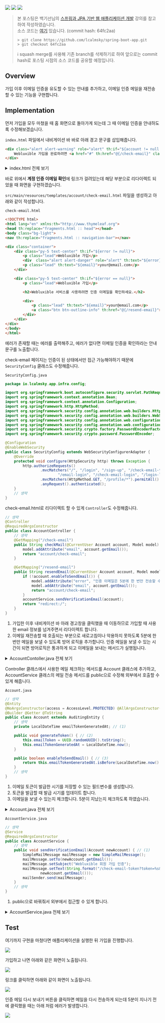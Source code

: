 ![](https://img.shields.io/badge/spring--boot-2.5.4-red) ![](https://img.shields.io/badge/gradle-7.1.1-brightgreen) ![](https://img.shields.io/badge/java-11-blue)

> 본 포스팅은 백기선님의 [스프링과 JPA 기반 웹 애플리케이션 개발](https://www.inflearn.com/course/%EC%8A%A4%ED%94%84%EB%A7%81-JPA-%EC%9B%B9%EC%95%B1/dashboard) 강의를 참고하여 작성하였습니다.  
> 소스 코드는 [여기](https://github.com/lcalmsky/spring-boot-app) 있습니다. (commit hash: 64fc2aa)
> ```shell
> > git clone https://github.com/lcalmsky/spring-boot-app.git
> > git checkout 64fc2aa
> ```
> ℹ️ squash merge를 사용해 기존 branch를 삭제하기로 하여 앞으로는 commit hash로 포스팅 시점의 소스 코드를 공유할 예정입니다.

## Overview

가입 이후 이메일 인증을 유도할 수 있는 안내를 추가하고, 이메일 인증 메일을 재전송 할 수 있는 기능을 구현합니다. 

## Implementation

먼저 가입을 모두 마쳤을 때 홈 화면으로 돌아가게 되는데 그 때 이메일 인증을 안내하도록 수정해보겠습니다.

`index.html` 파일에서 내비게이션 바 바로 아래 경고 문구를 삽입해줍니다.

```html
<div class="alert alert-warning" role="alert" th:if="${account != null && !account.isValid()}">
    Webluxible 가입을 완료하려면 <a href="#" th:href="@{/check-email}" class="alert-link">계정 인증 이메일을 확인</a>하세요.
</div>
```

<details>
<summary>
index.html 전체 보기</summary>

```html
<!DOCTYPE html>
<html lang="en"
      xmlns:th="http://www.thymeleaf.org"
>
<head th:replace="fragments.html :: head"></head>
<body class="bg-light">
<div th:replace="fragments.html :: navigation-bar"></div>
<div class="alert alert-warning" role="alert" th:if="${account != null && !account.isValid()}">
    Webluxible 가입을 완료하려면 <a href="#" th:href="@{/check-email}" class="alert-link">계정 인증 이메일을 확인</a>하세요.
</div>

<div class="container">
    <div class="py-5 text-center">
        <h2>Webluxible</h2>
    </div>
    <div th:replace="fragments.html :: footer"></div>
</div>
<script type="application/javascript">
    (function () {

    }())
</script>
</body>
</html>
```

</details>

바로 위에서 **계정 인증 이메일 확인**에 링크가 걸려있는데 해당 부분으로 리다이렉트 되었을 때 화면을 구현하겠습니다.

`src/main/resources/templates/account/check-email.html` 파일을 생성하고 아래와 같이 작성합니다.

`check-email.html`

```html
<!DOCTYPE html>
<html lang="en" xmlns:th="http://www.thymeleaf.org">
<head th:replace="fragments.html :: head"></head>
<body class="bg-light">
<nav th:replace="fragments.html :: navigation-bar"></nav>

<div class="container">
    <div class="py-5 text-center" th:if="${error != null}">
        <p class="lead">Webluxible 가입</p>
        <div  class="alert alert-danger" role="alert" th:text="${error}"></div>
        <p class="lead" th:text="${email}">your@email.com</p>
    </div>

    <div class="py-5 text-center" th:if="${error == null}">
        <p class="lead">Webluxible 가입</p>

        <h2>Webluxible 서비스를 사용하려면 인증 이메일을 확인하세요.</h2>

        <div>
            <p class="lead" th:text="${email}">your@email.com</p>
            <a class="btn btn-outline-info" th:href="@{/resend-email}">인증 이메일 다시 보내기</a>
        </div>
    </div>
</div>
</body>
</html>
```

에러가 존재할 때는 에러를 출력해주고, 에러가 없다면 이메일 인증을 확인하라는 안내 문구를 노출합니다.

check-email 페이지는 인증이 된 상태에서만 접근 가능해야하기 때문에 `SecurityConfig` 클래스도 수정해줍니다.

`SecurityConfig.java`

```java
package io.lcalmsky.app.infra.config;

import org.springframework.boot.autoconfigure.security.servlet.PathRequest;
import org.springframework.context.annotation.Bean;
import org.springframework.context.annotation.Configuration;
import org.springframework.http.HttpMethod;
import org.springframework.security.config.annotation.web.builders.HttpSecurity;
import org.springframework.security.config.annotation.web.builders.WebSecurity;
import org.springframework.security.config.annotation.web.configuration.EnableWebSecurity;
import org.springframework.security.config.annotation.web.configuration.WebSecurityConfigurerAdapter;
import org.springframework.security.crypto.factory.PasswordEncoderFactories;
import org.springframework.security.crypto.password.PasswordEncoder;

@Configuration
@EnableWebSecurity
public class SecurityConfig extends WebSecurityConfigurerAdapter {
    @Override
    protected void configure(HttpSecurity http) throws Exception {
        http.authorizeRequests()
                .mvcMatchers("/", "/login", "/sign-up", "/check-email-token", // "/check-email"을 제외하였습니다.
                        "/email-login", "/check-email-login", "/login-link").permitAll()
                .mvcMatchers(HttpMethod.GET, "/profile/*").permitAll()
                .anyRequest().authenticated();
    }
    // 생략
}
```

check-email.html로 리다이렉트 할 수 있게 `Controller`도 수정해줍니다.

```java
// 생략
@Controller
@RequiredArgsConstructor
public class AccountController {
    // 생략
    @GetMapping("/check-email")
    public String checkMail(@CurrentUser Account account, Model model) { // (1)
        model.addAttribute("email", account.getEmail());
        return "account/check-email";
    }

    @GetMapping("/resend-email")
    public String resendEmail(@CurrentUser Account account, Model model) { // (2)
        if (!account.enableToSendEmail()) {
            model.addAttribute("error", "인증 이메일은 5분에 한 번만 전송할 수 있습니다.");
            model.addAttribute("email", account.getEmail());
            return "account/check-email";
        }
        accountService.sendVerificationEmail(account);
        return "redirect:/";
    }
}
```

1. 가입한 이후 내비게이션 바 아래 경고창을 클릭했을 때 이동하므로 가입할 때 사용한 email 정보를 넘겨주면서 리다이렉트 합니다.
2. 이메일 재전송할 때 호출되는 부분으로 새로고침이나 악용하지 못하도록 5분에 한 번만 메일을 보낼 수 있도록 방어 로직을 추가합니다. 인증 메일을 보낼 수 있는 시간이 되면 방어로직은 통과하게 되고 이메일을 보내는 메서드가 실행됩니다.

<details>
<summary>AccountContoller.java 전체 보기</summary>

```java
package io.lcalmsky.app.modules.account.endpoint.controller;

import io.lcalmsky.app.modules.account.application.AccountService;
import io.lcalmsky.app.modules.account.domain.entity.Account;
import io.lcalmsky.app.modules.account.endpoint.controller.validator.SignUpFormValidator;
import io.lcalmsky.app.modules.account.infra.repository.AccountRepository;
import io.lcalmsky.app.modules.account.support.CurrentUser;
import lombok.RequiredArgsConstructor;
import org.springframework.stereotype.Controller;
import org.springframework.ui.Model;
import org.springframework.validation.Errors;
import org.springframework.web.bind.WebDataBinder;
import org.springframework.web.bind.annotation.GetMapping;
import org.springframework.web.bind.annotation.InitBinder;
import org.springframework.web.bind.annotation.ModelAttribute;
import org.springframework.web.bind.annotation.PostMapping;

import javax.validation.Valid;

@Controller
@RequiredArgsConstructor
public class AccountController {

    private final AccountService accountService;
    private final SignUpFormValidator signUpFormValidator;
    private final AccountRepository accountRepository;

    @InitBinder("signUpForm")
    public void initBinder(WebDataBinder webDataBinder) {
        webDataBinder.addValidators(signUpFormValidator);
    }

    @GetMapping("/sign-up")
    public String signUpForm(Model model) {
        model.addAttribute(new SignUpForm());
        return "account/sign-up";
    }

    @PostMapping("/sign-up")
    public String signUpSubmit(@Valid @ModelAttribute SignUpForm signUpForm, Errors errors) {
        if (errors.hasErrors()) {
            return "account/sign-up";
        }
        Account account = accountService.signUp(signUpForm);
        accountService.login(account);
        return "redirect:/";
    }

    @GetMapping("/check-email-token")
    public String verifyEmail(String token, String email, Model model) {
        Account account = accountService.findAccountByEmail(email);
        if (account == null) {
            model.addAttribute("error", "wrong.email");
            return "account/email-verification";
        }
        if (!token.equals(account.getEmailToken())) {
            model.addAttribute("error", "wrong.token");
            return "account/email-verification";
        }
        account.verified();
        accountService.login(account);
        model.addAttribute("numberOfUsers", accountRepository.count());
        model.addAttribute("nickname", account.getNickname());
        return "account/email-verification";
    }

    @GetMapping("/check-email")
    public String checkMail(@CurrentUser Account account, Model model) {
        model.addAttribute("email", account.getEmail());
        return "account/check-email";
    }

    @GetMapping("/resend-email")
    public String resendEmail(@CurrentUser Account account, Model model) {
        if (!account.enableToSendEmail()) {
            model.addAttribute("error", "인증 이메일은 5분에 한 번만 전송할 수 있습니다.");
            model.addAttribute("email", account.getEmail());
            return "account/check-email";
        }
        accountService.sendVerificationEmail(account);
        return "redirect:/";
    }
}
```

</details>

Controller 클래스에서 사용한 메일 체크하는 메서드를 Account 클래스에 추가하고, AccountService 클래스의 메일 전송 메서드를 public으로 수정해 외부에서 호출할 수 있게 해줍니다.

`Account.java`

```java
// 생략
@Entity
@NoArgsConstructor(access = AccessLevel.PROTECTED) @AllArgsConstructor(access = AccessLevel.PROTECTED)
@Builder @Getter @ToString
public class Account extends AuditingEntity {
    // 생략
    private LocalDateTime emailTokenGeneratedAt; // (1)

    public void generateToken() { // (2)
        this.emailToken = UUID.randomUUID().toString();
        this.emailTokenGeneratedAt = LocalDateTime.now();
    }

    public boolean enableToSendEmail() { // (3)
        return this.emailTokenGeneratedAt.isBefore(LocalDateTime.now().minusMinutes(5));
    }
    // 생략
}
```

1. 이메일 토큰이 발급한 시기를 저장할 수 있는 필드변수를 생성합니다.
2. 토큰을 발급할 때 발급 시기를 업데이트 합니다.
3. 이메일을 보낼 수 있는지 체크합니다. 5분이 지났는지 체크하도록 하였습니다.

<details>
<summary>Account.java 전체 보기</summary>

```java
package io.lcalmsky.app.modules.account.domain.entity;

import io.lcalmsky.app.modules.account.domain.support.ListStringConverter;
import io.lcalmsky.app.modules.account.domain.entity.AuditingEntity;
import lombok.*;

import javax.persistence.*;
import java.time.LocalDateTime;
import java.util.List;
import java.util.UUID;

@Entity
@NoArgsConstructor(access = AccessLevel.PROTECTED) @AllArgsConstructor(access = AccessLevel.PROTECTED)
@Builder @Getter @ToString
public class Account extends AuditingEntity {

    @Id @GeneratedValue
    @Column(name = "account_id")
    private Long id;

    @Column(unique = true)
    private String email;

    @Column(unique = true)
    private String nickname;

    private String password;

    private boolean isValid;

    private String emailToken;

    private LocalDateTime joinedAt;

    @Embedded
    private Profile profile;

    @Embedded
    private NotificationSetting notificationSetting;

    private LocalDateTime emailTokenGeneratedAt;

    public void generateToken() {
        this.emailToken = UUID.randomUUID().toString();
        this.emailTokenGeneratedAt = LocalDateTime.now();
    }

    public boolean enableToSendEmail() {
        return this.emailTokenGeneratedAt.isBefore(LocalDateTime.now().minusMinutes(5));
    }

    public void verified() {
        this.isValid = true;
        joinedAt = LocalDateTime.now();
    }

    @Embeddable
    @NoArgsConstructor(access = AccessLevel.PROTECTED) @AllArgsConstructor(access = AccessLevel.PROTECTED)
    @Builder @Getter @ToString
    public static class Profile {
        private String bio;
        @Convert(converter = ListStringConverter.class)
        private List<String> url;
        private String job;
        private String location;
        private String company;
        @Lob @Basic(fetch = FetchType.EAGER)
        private String image;
    }

    @Embeddable
    @NoArgsConstructor(access = AccessLevel.PROTECTED) @AllArgsConstructor(access = AccessLevel.PROTECTED)
    @Builder @Getter @ToString
    public static class NotificationSetting {
        private boolean studyCreatedByEmail;
        private boolean studyCreatedByWeb;
        private boolean studyRegistrationResultByEmail;
        private boolean studyRegistrationResultByWeb;
        private boolean studyUpdatedByEmail;
        private boolean studyUpdatedByWeb;
    }
}
```

</details>

`AccountService.java`

```java
// 생략
@Service
@RequiredArgsConstructor
public class AccountService {
    // 생략
    public void sendVerificationEmail(Account newAccount) { // (1)
        SimpleMailMessage mailMessage = new SimpleMailMessage();
        mailMessage.setTo(newAccount.getEmail());
        mailMessage.setSubject("Webluxible 회원 가입 인증");
        mailMessage.setText(String.format("/check-email-token?token=%s&email=%s", newAccount.getEmailToken(),
                newAccount.getEmail()));
        mailSender.send(mailMessage);
    }
    // 생략
}
```

1. public으로 바꿔줘서 외부에서 접근할 수 있게 합니다.

<details>
<summary>AccountService.java 전체 보기</summary>

```java
package io.lcalmsky.app.modules.account.application;

import io.lcalmsky.app.modules.account.domain.UserAccount;
import io.lcalmsky.app.modules.account.domain.entity.Account;
import io.lcalmsky.app.modules.account.endpoint.controller.form.SignUpForm;
import io.lcalmsky.app.modules.account.infra.repository.AccountRepository;
import lombok.RequiredArgsConstructor;
import org.springframework.mail.SimpleMailMessage;
import org.springframework.mail.javamail.JavaMailSender;
import org.springframework.security.authentication.UsernamePasswordAuthenticationToken;
import org.springframework.security.core.authority.SimpleGrantedAuthority;
import org.springframework.security.core.context.SecurityContextHolder;
import org.springframework.security.crypto.password.PasswordEncoder;
import org.springframework.stereotype.Service;
import org.springframework.transaction.annotation.Transactional;

import java.util.Collections;

@Service
@RequiredArgsConstructor
public class AccountService {

    private final AccountRepository accountRepository;
    private final JavaMailSender mailSender;
    private final PasswordEncoder passwordEncoder;

    @Transactional
    public Account signUp(SignUpForm signUpForm) {
        Account newAccount = saveNewAccount(signUpForm);
        newAccount.generateToken();
        sendVerificationEmail(newAccount);
        return newAccount;
    }

    private Account saveNewAccount(SignUpForm signUpForm) {
        Account account = Account.builder()
                .email(signUpForm.getEmail())
                .nickname(signUpForm.getNickname())
                .password(passwordEncoder.encode(signUpForm.getPassword()))
                .notificationSetting(Account.NotificationSetting.builder()
                        .studyCreatedByWeb(true)
                        .studyUpdatedByWeb(true)
                        .studyRegistrationResultByWeb(true)
                        .build())
                .build();
        return accountRepository.save(account);
    }

    public void sendVerificationEmail(Account newAccount) {
        SimpleMailMessage mailMessage = new SimpleMailMessage();
        mailMessage.setTo(newAccount.getEmail());
        mailMessage.setSubject("Webluxible 회원 가입 인증");
        mailMessage.setText(String.format("/check-email-token?token=%s&email=%s", newAccount.getEmailToken(),
                newAccount.getEmail()));
        mailSender.send(mailMessage);
    }

    public Account findAccountByEmail(String email) {
        return accountRepository.findByEmail(email);
    }

    public void login(Account account) {
        UsernamePasswordAuthenticationToken token = new UsernamePasswordAuthenticationToken(new UserAccount(account),
                account.getPassword(), Collections.singleton(new SimpleGrantedAuthority("ROLE_USER")));
        SecurityContextHolder.getContext().setAuthentication(token); // AuthenticationManager를 쓰는 방법이 정석적인 방ㅇ법
    }
}

```

</details>

## Test

여기까지 구현을 마쳤다면 애플리케이션을 실행한 뒤 가입을 진행합니다.

![](https://raw.githubusercontent.com/lcalmsky/spring-boot-app/master/resources/images/12-01.png)

가입하고 나면 아래와 같은 화면이 노출됩니다.

![](https://raw.githubusercontent.com/lcalmsky/spring-boot-app/master/resources/images/12-02.png)

링크를 클릭하면 아래와 같이 화면이 노출됩니다.

![](https://raw.githubusercontent.com/lcalmsky/spring-boot-app/master/resources/images/12-03.png)

인증 메일 다시 보내기 버튼을 클릭하면 메일을 다시 전송하게 되는데 5분이 지나기 전에 클릭했을 때는 아래 처럼 에러가 발생합니다.

![](https://raw.githubusercontent.com/lcalmsky/spring-boot-app/master/resources/images/12-04.png)